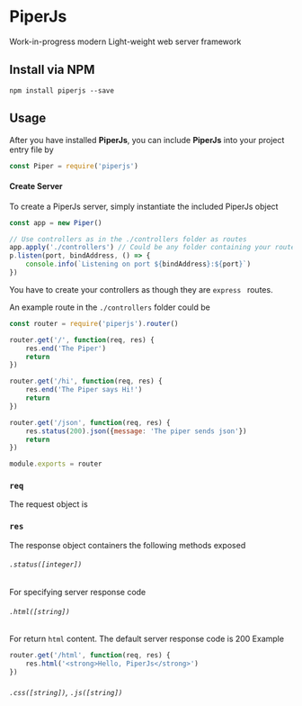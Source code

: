 # PiperJs
Work-in-progress modern Light-weight web server framework

## Install via NPM
```shell
npm install piperjs --save
```

## Usage
After you have installed __PiperJs__, you can include __PiperJs__ into your project entry file by
```javascript
const Piper = require('piperjs')
```
#### Create Server
To create a PiperJs server, simply instantiate the included PiperJs object
```javascript
const app = new Piper()

// Use controllers as in the ./controllers folder as routes
app.apply('./controllers') // Could be any folder containing your route files
p.listen(port, bindAddress, () => {
    console.info(`Listening on port ${bindAddress}:${port}`)
})
```
You have to create your controllers as though they are `express ` routes.

An example route in the `./controllers` folder could be

```javascript
const router = require('piperjs').router()

router.get('/', function(req, res) {
    res.end('The Piper')
    return
})

router.get('/hi', function(req, res) {
    res.end('The Piper says Hi!')
    return
})

router.get('/json', function(req, res) {
    res.status(200).json({message: 'The piper sends json'})
    return
})

module.exports = router
```

### `req`
The request object is

### `res`
The response object containers the following methods exposed
###### `.status([integer])`
For specifying server response code

###### `.html([string])`
For return `html` content. The default server response code is 200
Example
```javascript
router.get('/html', function(req, res) {
    res.html('<strong>Hello, PiperJs</strong>')
})
```
###### `.css([string])`, `.js([string])`

